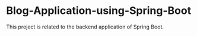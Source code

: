 # Blog-Application-using-Spring-Boot
This project is related to the backend application of Spring Boot.
